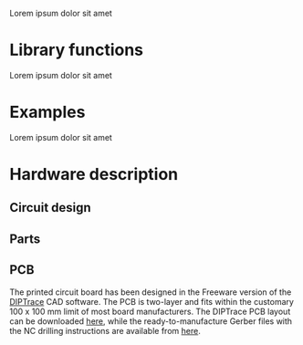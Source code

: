 Lorem ipsum dolor sit amet

# Library functions

Lorem ipsum dolor sit amet

# Examples

Lorem ipsum dolor sit amet

# Hardware description

## Circuit design

## Parts

## PCB
The printed circuit board has been designed in the Freeware version of the [DIPTrace](https://diptrace.com/) CAD software. The PCB is two-layer and fits within the customary 100 x 100 mm limit of most board manufacturers. The DIPTrace PCB layout can be downloaded [here](https://www.dropbox.com/s/l34k0mycffbzi9i/OptoShield_PCB.zip?dl=0), while the ready-to-manufacture Gerber files with the NC drilling instructions are available from [here](https://www.dropbox.com/s/x1higxreamekhar/OptoShield_Gerber.zip?dl=0).
